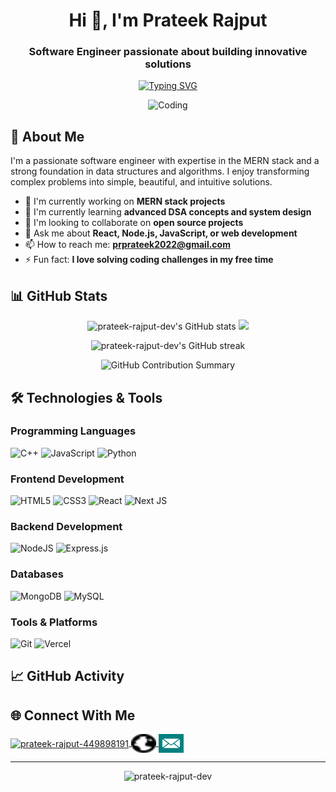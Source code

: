 <h1 align="center">Hi 👋, I'm Prateek Rajput</h1>
<h3 align="center">Software Engineer passionate about building innovative solutions</h3>

<p align="center">
  <a href="https://git.io/typing-svg">
    <img src="https://readme-typing-svg.herokuapp.com?font=Fira+Code&pause=1000&color=34F7A1&center=true&vCenter=true&width=435&lines=Full+Stack+Developer;MERN+Enthusiast;Problem+Solver;Nice+to+e-meet+you!" alt="Typing SVG" />
  </a>
</p>

<p align="center">
  <img alt="Coding" width="400" src="https://media.tenor.com/rePDfDWO3XoAAAAd/hacking.gif">
</p>

## 🚀 About Me

I'm a passionate software engineer with expertise in the MERN stack and a strong foundation in data structures and algorithms. I enjoy transforming complex problems into simple, beautiful, and intuitive solutions.

- 🔭 I'm currently working on **MERN stack projects**
- 🌱 I'm currently learning **advanced DSA concepts and system design**
- 👯 I'm looking to collaborate on **open source projects**
- 💬 Ask me about **React, Node.js, JavaScript, or web development**
- 📫 How to reach me: **prprateek2022@gmail.com**
- ⚡ Fun fact: **I love solving coding challenges in my free time**

## 📊 GitHub Stats
<p align="center">
  <img src="https://github-readme-stats.vercel.app/api?username=prateek-rajput-dev&show_icons=true&theme=tokyonight&hide_border=true&count_private=true" alt="prateek-rajput-dev's GitHub stats" height="180"/>
  <img src="https://github-readme-stats.vercel.app/api/top-langs/?username=prateek-rajput-dev&layout=compact&theme=tokyonight&hide_border=true" height="180"/>
</p>

<p align="center">
  <img src="https://github-readme-streak-stats.herokuapp.com/?user=prateek-rajput-dev&theme=tokyonight&hide_border=true" alt="prateek-rajput-dev's GitHub streak" height="180"/>
</p>

<p align="center">
  <img src="https://github-profile-summary-cards.vercel.app/api/cards/profile-details?username=prateek-rajput-dev&theme=tokyonight" alt="GitHub Contribution Summary" />
</p>


## 🛠️ Technologies & Tools

### Programming Languages
![C++](https://img.shields.io/badge/c++-%2300599C.svg?style=for-the-badge&logo=c%2B%2B&logoColor=white)
![JavaScript](https://img.shields.io/badge/javascript-%23323330.svg?style=for-the-badge&logo=javascript&logoColor=%23F7DF1E)
![Python](https://img.shields.io/badge/python-3670A0?style=for-the-badge&logo=python&logoColor=ffdd54)

### Frontend Development
![HTML5](https://img.shields.io/badge/html5-%23E34F26.svg?style=for-the-badge&logo=html5&logoColor=white)
![CSS3](https://img.shields.io/badge/css3-%231572B6.svg?style=for-the-badge&logo=css3&logoColor=white)
![React](https://img.shields.io/badge/react-%2320232a.svg?style=for-the-badge&logo=react&logoColor=%2361DAFB)
![Next JS](https://img.shields.io/badge/Next-black?style=for-the-badge&logo=next.js&logoColor=white)

### Backend Development
![NodeJS](https://img.shields.io/badge/node.js-6DA55F?style=for-the-badge&logo=node.js&logoColor=white)
![Express.js](https://img.shields.io/badge/express.js-%23404d59.svg?style=for-the-badge&logo=express&logoColor=%2361DAFB)

### Databases
![MongoDB](https://img.shields.io/badge/MongoDB-%234ea94b.svg?style=for-the-badge&logo=mongodb&logoColor=white)
![MySQL](https://img.shields.io/badge/mysql-%2300f.svg?style=for-the-badge&logo=mysql&logoColor=white)

### Tools & Platforms
![Git](https://img.shields.io/badge/git-%23F05033.svg?style=for-the-badge&logo=git&logoColor=white)
![Vercel](https://img.shields.io/badge/vercel-%23000000.svg?style=for-the-badge&logo=vercel&logoColor=white)

## 📈 GitHub Activity

<!--START_SECTION:activity-->
<!--END_SECTION:activity-->

## 🌐 Connect With Me

<p align="left">
  <a href="https://linkedin.com/in/prateek-rajput-449898191" target="blank">
    <img align="center" src="https://raw.githubusercontent.com/rahuldkjain/github-profile-readme-generator/master/src/images/icons/Social/linked-in-alt.svg" alt="prateek-rajput-449898191" height="30" width="40" />
  </a>
  <a href="https://prateek-rajput-portfolio.vercel.app/" target="blank">
    <img align="center" src="https://raw.githubusercontent.com/iconic/open-iconic/master/svg/globe.svg" alt="portfolio" height="30" width="40" />
  </a>
  <a href="mailto:prprateek2022@gmail.com" target="blank">
    <img align="center" src="https://raw.githubusercontent.com/edent/SuperTinyIcons/master/images/svg/email.svg" alt="email" height="30" width="40" />
  </a>
</p>

---

<p align="center">
  <img src="https://komarev.com/ghpvc/?username=prateek-rajput-dev&label=Profile%20views&color=0e75b6&style=flat" alt="prateek-rajput-dev" /> 
</p>
